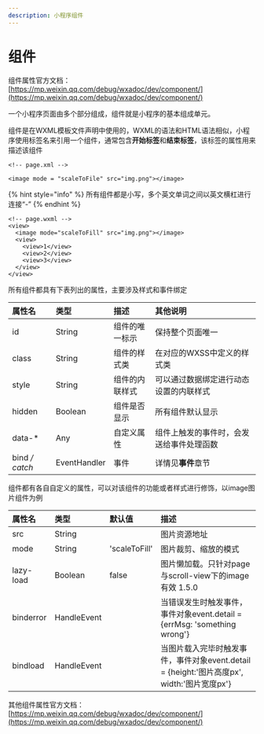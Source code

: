 ```yaml
---
description: 小程序组件
---
```


# 组件

组件属性官方文档：[https://mp.weixin.qq.com/debug/wxadoc/dev/component/](https://mp.weixin.qq.com/debug/wxadoc/dev/component/)

一个小程序页面由多个部分组成，组件就是小程序的基本组成单元。

组件是在WXML模板文件声明中使用的，WXML的语法和HTML语法相似，小程序使用标签名来引用一个组件，通常包含**开始标签**和**结束标签**，该标签的属性用来描述该组件

```text
<!-- page.xml -->

<image mode = "scaleToFile" src="img.png"></image>
```

{% hint style="info" %}
所有组件都是小写，多个英文单词之间以英文横杠进行连接“-”
{% endhint %}

```text
<!-- page.wxml -->
<view>
  <image mode="scaleToFill" src="img.png"></image>
  <view>
    <view>1</view>
    <view>2</view>
    <view>3</view>
  </view>
</view>
```

所有组件都具有下表列出的属性，主要涉及样式和事件绑定



| 属性名 | 类型 | 描述 | 其他说明 |
| :--- | :--- | :--- | :--- |
| id | String | 组件的唯一标示 | 保持整个页面唯一 |
| class | String | 组件的样式类 | 在对应的WXSS中定义的样式类 |
| style | String | 组件的内联样式 | 可以通过数据绑定进行动态设置的内联样式 |
| hidden | Boolean | 组件是否显示 | 所有组件默认显示 |
| data-\* | Any | 自定义属性 | 组件上触发的事件时，会发送给事件处理函数 |
| bind _/ catch_ | EventHandler | 事件 | 详情见**事件**章节 |

组件都有各自自定义的属性，可以对该组件的功能或者样式进行修饰，以image图片组件为例



| 属性名 | 类型 | 默认值 | 描述 |
| :--- | :--- | :--- | :--- |
| src | String |  | 图片资源地址 |
| mode | String | 'scaleToFill' | 图片裁剪、缩放的模式 |
| lazy-load | Boolean | false | 图片懒加载。只针对page与scroll-view下的image有效 1.5.0 |
| binderror | HandleEvent |  | 当错误发生时触发事件，事件对象event.detail = {errMsg: 'something wrong'} |
| bindload | HandleEvent |  | 当图片载入完毕时触发事件，事件对象event.detail = {height:'图片高度px', width:'图片宽度px'} |

其他组件属性官方文档：[https://mp.weixin.qq.com/debug/wxadoc/dev/component/](https://mp.weixin.qq.com/debug/wxadoc/dev/component/)

